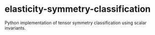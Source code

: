 # elasticity-symmetry-classification
Python implementation of tensor symmetry classification using scalar invariants.
